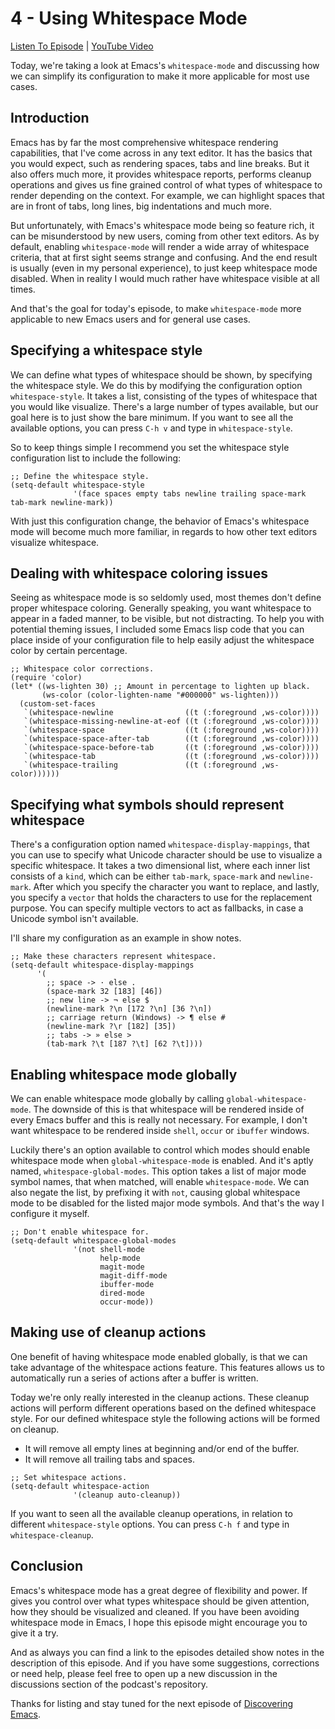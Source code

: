 # 4 - Using Whitespace Mode

[Listen To Episode](https://www.discovering-emacs.com/2134279/12444688-4-using-whitespace-mode) | [YouTube Video](https://youtu.be/uViGjSqrLDw)

Today, we're taking a look at Emacs's `whitespace-mode` and discussing how we can simplify its configuration to make it more applicable for most use cases.

## Introduction

Emacs has by far the most comprehensive whitespace rendering capabilities, that I've come across in any text editor. It has the basics that you would expect, such as rendering spaces, tabs and line breaks. But it also offers much more, it provides whitespace reports, performs cleanup operations and gives us fine grained control of what types of whitespace to render depending on the context. For example, we can highlight spaces that are in front of tabs, long lines, big indentations and much more.

But unfortunately, with Emacs's whitespace mode being so feature rich, it can be misunderstood by new users, coming from other text editors. As by default, enabling `whitespace-mode` will render a wide array of whitespace criteria, that at first sight seems strange and confusing. And the end result is usually (even in my personal experience), to just keep whitespace mode disabled. When in reality I would much rather have whitespace visible at all times.

And that's the goal for today's episode, to make `whitespace-mode` more applicable to new Emacs users and for general use cases.

## Specifying a whitespace style

We can define what types of whitespace should be shown, by specifying the whitespace style. We do this by modifying the configuration option `whitespace-style`. It takes a list, consisting of the types of whitespace that you would like visualize. There's a large number of types available, but our goal here is to just show the bare minimum. If you want to see all the available options, you can press `C-h v` and type in `whitespace-style`.

So to keep things simple I recommend you set the whitespace style configuration list to include the following:

```Lisp
;; Define the whitespace style.
(setq-default whitespace-style
              '(face spaces empty tabs newline trailing space-mark tab-mark newline-mark))
```

With just this configuration change, the behavior of Emacs's whitespace mode will become much more familiar, in regards to how other text editors visualize whitespace.

## Dealing with whitespace coloring issues

Seeing as whitespace mode is so seldomly used, most themes don't define proper whitespace coloring. Generally speaking, you want whitespace to appear in a faded manner, to be visible, but not distracting. To help you with potential theming issues, I included some Emacs lisp code that you can place inside of your configuration file to help easily adjust the whitespace color by certain percentage.

```Lisp
;; Whitespace color corrections.
(require 'color)
(let* ((ws-lighten 30) ;; Amount in percentage to lighten up black.
       (ws-color (color-lighten-name "#000000" ws-lighten)))
  (custom-set-faces
   `(whitespace-newline                ((t (:foreground ,ws-color))))
   `(whitespace-missing-newline-at-eof ((t (:foreground ,ws-color))))
   `(whitespace-space                  ((t (:foreground ,ws-color))))
   `(whitespace-space-after-tab        ((t (:foreground ,ws-color))))
   `(whitespace-space-before-tab       ((t (:foreground ,ws-color))))
   `(whitespace-tab                    ((t (:foreground ,ws-color))))
   `(whitespace-trailing               ((t (:foreground ,ws-color))))))
```

## Specifying what symbols should represent whitespace

There's a configuration option named `whitespace-display-mappings`, that you can use to specify what Unicode character should be use to visualize a specific whitespace. It takes a two dimensional list, where each inner list consists of a `kind`, which can be either `tab-mark`, `space-mark` and `newline-mark`. After which you specify the character you want to replace, and lastly, you specify a `vector` that holds the characters to use for the replacement purpose. You can specify multiple vectors to act as fallbacks, in case a Unicode symbol isn't available.

I'll share my configuration as an example in show notes.

```Lisp
;; Make these characters represent whitespace.
(setq-default whitespace-display-mappings
      '(
        ;; space -> · else .
        (space-mark 32 [183] [46])
        ;; new line -> ¬ else $
        (newline-mark ?\n [172 ?\n] [36 ?\n])
        ;; carriage return (Windows) -> ¶ else #
        (newline-mark ?\r [182] [35])
        ;; tabs -> » else >
        (tab-mark ?\t [187 ?\t] [62 ?\t])))
```

## Enabling whitespace mode globally

We can enable whitespace mode globally by calling `global-whitespace-mode`. The downside of this is that whitespace will be rendered inside of every Emacs buffer and this is really not necessary. For example, I don't want whitespace to be rendered inside `shell`, `occur` or `ibuffer` windows.

Luckily there's an option available to control which modes should enable whitespace mode when `global-whitespace-mode` is enabled. And it's aptly named, `whitespace-global-modes`. This option takes a list of major mode symbol names, that when matched, will enable `whitespace-mode`. We can also negate the list, by prefixing it with `not`, causing global whitespace mode to be disabled for the listed major mode symbols. And that's the way I configure it myself.

```Lisp
;; Don't enable whitespace for.
(setq-default whitespace-global-modes
              '(not shell-mode
                    help-mode
                    magit-mode
                    magit-diff-mode
                    ibuffer-mode
                    dired-mode
                    occur-mode))
```

## Making use of cleanup actions

One benefit of having whitespace mode enabled globally, is that we can take advantage of the whitespace actions feature. This features allows us to automatically run a series of actions after a buffer is written.

Today we're only really interested in the cleanup actions. These cleanup actions will perform different operations based on the defined whitespace style. For our defined whitespace style the following actions will be formed on cleanup.

- It will remove all empty lines at beginning and/or end of the buffer.
- It will remove all trailing tabs and spaces.

```Lisp
;; Set whitespace actions.
(setq-default whitespace-action
              '(cleanup auto-cleanup))
```

If you want to seen all the available cleanup operations, in relation to different `whitespace-style` options. You can press `C-h f` and type in `whitespace-cleanup`.

## Conclusion

Emacs's whitespace mode has a great degree of flexibility and power. If gives you control over what types whitespace should be given attention, how they should be visualized and cleaned. If you have been avoiding whitespace mode in Emacs, I hope this episode might encourage you to give it a try.

And as always you can find a link to the episodes detailed show notes in the description of this episode. And if you have some suggestions, corrections or need help, please feel free to open up a new discussion in the discussions section of the podcast's repository.

Thanks for listing and stay tuned for the next episode of [Discovering Emacs](https://www.discovering-emacs.com).
